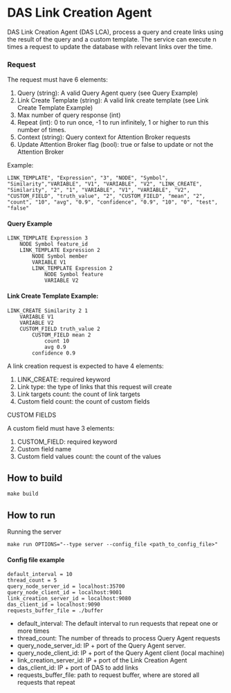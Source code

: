# DAS Link Creation Agent


<!-- ![alt](doc/assets/das_link_creation_diagram.png.png) -->

DAS Link Creation Agent (DAS LCA), process a query and create links using the result of the query and a custom template. The service can execute n times a request to update the database with relevant links over the time.

### Request

The request must have 6 elements:
1. Query (string): A valid Query Agent query (see Query Example)
2. Link Create Template (string): A valid link create template (see Link Create Template Example)
3. Max number of query response (int)
4. Repeat (int): 0 to run once, -1 to run infinitely, 1 or higher to run this number of times.
5. Context (string): Query context for Attention Broker requests 
6. Update Attention Broker flag (bool): true or false to update or not the Attention Broker

Example:
```
LINK_TEMPLATE", "Expression", "3", "NODE", "Symbol", "Similarity","VARIABLE", "V1", "VARIABLE", "V2", "LINK_CREATE", "Similarity", "2", "1", "VARIABLE", "V1", "VARIABLE", "V2", "CUSTOM_FIELD", "truth_value", "2", "CUSTOM_FIELD", "mean", "2", "count", "10", "avg", "0.9", "confidence", "0.9", "10", "0", "test", "false"
```

#### Query Example

```
LINK_TEMPLATE Expression 3 
    NODE Symbol feature_id 
    LINK_TEMPLATE Expression 2 
        NODE Symbol member 
        VARIABLE V1 
        LINK_TEMPLATE Expression 2 
            NODE Symbol feature 
            VARIABLE V2
```

#### Link Create Template Example:

```
LINK_CREATE Similarity 2 1
    VARIABLE V1 
    VARIABLE V2
    CUSTOM_FIELD truth_value 2
        CUSTOM_FIELD mean 2
            count 10
            avg 0.9
        confidence 0.9
```
A link creation request is expected to have 4 elements:
1. LINK_CREATE: required keyword
2. Link type: the type of links that this request will create
3. Link targets count: the count of link targets
4. Custom field count: the count of custom fields

CUSTOM FIELDS

A custom field must have 3 elements:
1. CUSTOM_FIELD: required keyword
2. Custom field name
3. Custom field values count: the count of the values


## How to build

```
make build
```

## How to run
Running the server
```
make run OPTIONS="--type server --config_file <path_to_config_file>"
```

#### Config file example
```
default_interval = 10
thread_count = 5
query_node_server_id = localhost:35700
query_node_client_id = localhost:9001
link_creation_server_id = localhost:9080
das_client_id = localhost:9090
requests_buffer_file = ./buffer
```
* default_interval: The default interval to run requests that repeat one or more times
* thread_count: The number of threads to process Query Agent requests
* query_node_server_id: IP + port of the Query Agent server.
* query_node_client_id: IP + port of the Query Agent client (local machine)
* link_creation_server_id: IP + port of the Link Creation Agent
* das_client_id: IP + port of DAS to add links
* requests_buffer_file: path to request buffer, where are stored all requests that repeat

